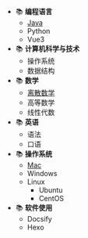 - :books: **编程语言**
  - [Java](/program/java/)
  - Python
  - Vue3
- :books:  **计算机科学与技术**
  - 操作系统
  - 数据结构
- :books:  **数学**
  - [离散数学](/math/discrete/)
  - 高等数学
  - 线性代数
- :books:  **英语**
  - 语法
  - 口语
- :books:  **操作系统**
  - [Mac](../pc/mac/)
  - Windows
  - Linux
    - Ubuntu
    - CentOS
- :books:  **软件使用**
  - Docsify
  - Hexo
